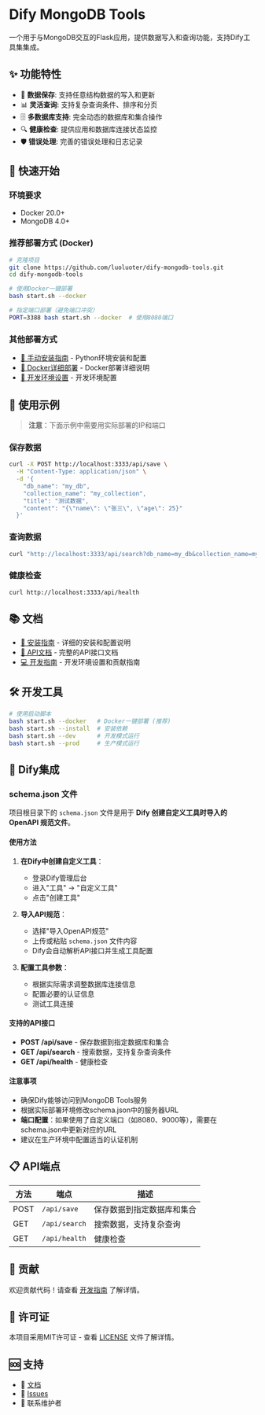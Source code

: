 # Dify MongoDB Tools

一个用于与MongoDB交互的Flask应用，提供数据写入和查询功能，支持Dify工具集集成。

## ✨ 功能特性

- 🔄 **数据保存**: 支持任意结构数据的写入和更新
- 📊 **灵活查询**: 支持复杂查询条件、排序和分页
- 🗄️ **多数据库支持**: 完全动态的数据库和集合操作
- 🔍 **健康检查**: 提供应用和数据库连接状态监控
- 🛡️ **错误处理**: 完善的错误处理和日志记录

## 🚀 快速开始

### 环境要求

- Docker 20.0+
- MongoDB 4.0+

### 推荐部署方式 (Docker)

```bash
# 克隆项目
git clone https://github.com/luoluoter/dify-mongodb-tools.git
cd dify-mongodb-tools

# 使用Docker一键部署
bash start.sh --docker

# 指定端口部署（避免端口冲突）
PORT=3388 bash start.sh --docker  # 使用8080端口
```

### 其他部署方式

- [📖 手动安装指南](docs/installation.md) - Python环境安装和配置
- [🐳 Docker详细部署](docs/docker.md) - Docker部署详细说明
- [🔧 开发环境设置](docs/development.md) - 开发环境配置

## 📖 使用示例

> **注意**：下面示例中需要用实际部署的IP和端口

### 保存数据

```bash
curl -X POST http://localhost:3333/api/save \
  -H "Content-Type: application/json" \
  -d '{
    "db_name": "my_db",
    "collection_name": "my_collection",
    "title": "测试数据",
    "content": "{\"name\": \"张三\", \"age\": 25}"
  }'
```

### 查询数据

```bash
curl "http://localhost:3333/api/search?db_name=my_db&collection_name=my_collection&conditions=%7B%7D&limit=10"
```

### 健康检查

```bash
curl http://localhost:3333/api/health
```

## 📚 文档

- [📖 安装指南](docs/installation.md) - 详细的安装和配置说明
- [🔧 API文档](docs/api.md) - 完整的API接口文档
- [💻 开发指南](docs/development.md) - 开发环境设置和贡献指南

## 🛠️ 开发工具

```bash
# 使用启动脚本
bash start.sh --docker   # Docker一键部署 (推荐)
bash start.sh --install  # 安装依赖
bash start.sh --dev      # 开发模式运行
bash start.sh --prod     # 生产模式运行
```

## 🔧 Dify集成

### schema.json 文件

项目根目录下的 `schema.json` 文件是用于 **Dify 创建自定义工具时导入的 OpenAPI 规范文件**。

#### 使用方法

1. **在Dify中创建自定义工具**：
   - 登录Dify管理后台
   - 进入"工具" → "自定义工具"
   - 点击"创建工具"

2. **导入API规范**：
   - 选择"导入OpenAPI规范"
   - 上传或粘贴 `schema.json` 文件内容
   - Dify会自动解析API接口并生成工具配置

3. **配置工具参数**：
   - 根据实际需求调整数据库连接信息
   - 配置必要的认证信息
   - 测试工具连接

#### 支持的API接口

- **POST /api/save** - 保存数据到指定数据库和集合
- **GET /api/search** - 搜索数据，支持复杂查询条件
- **GET /api/health** - 健康检查

#### 注意事项

- 确保Dify能够访问到MongoDB Tools服务
- 根据实际部署环境修改schema.json中的服务器URL
- **端口配置**：如果使用了自定义端口（如8080、9000等），需要在schema.json中更新对应的URL
- 建议在生产环境中配置适当的认证机制

## 📋 API端点

| 方法 | 端点 | 描述 |
|------|------|------|
| POST | `/api/save` | 保存数据到指定数据库和集合 |
| GET | `/api/search` | 搜索数据，支持复杂查询 |
| GET | `/api/health` | 健康检查 |

## 🤝 贡献

欢迎贡献代码！请查看 [开发指南](docs/development.md) 了解详情。

## 📄 许可证

本项目采用MIT许可证 - 查看 [LICENSE](LICENSE) 文件了解详情。

## 🆘 支持

- 📖 [文档](docs/)
- 🐛 [Issues](https://github.com/luoluoter/dify-mongodb-tools/issues)
- 💬 联系维护者
